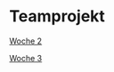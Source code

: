 # Teamprojekt

<!--[README](/docs/README.md)-->

[Woche 2](/docs/pages/week2.md)

[Woche 3](/docs/pages/week3.md)
